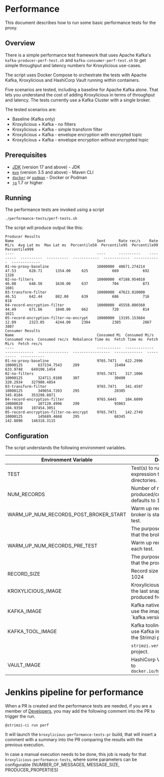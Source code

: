 # Performance

This document describes how to run some basic performance tests for the proxy.

## Overview

There is a simple performance test framework that uses Apache Kafka's `kafka-producer-perf-test.sh`
and `kafka-consumer-perf-test.sh` to get simple throughput and latency numbers for Kroxylicious use-cases.

The script uses Docker Compose to orchestrate the tests with Apache Kafka, Kroxylicious and HashiCorp Vault
running within containers.

Five scenarios are tested, including a baseline for Apache Kafka alone.  That lets you understand the cost of
adding Kroxylicious in terms of throughput and latency.    The tests currently use a Kafka Cluster with a single
broker.

The tested scenarios are:

* Baseline (Kafka only)
* Kroxylicious + Kafka - no filters
* Kroxylicious + Kafka - simple transform filter
* Kroxylicious + Kafka - envelope encryption with encrypted topic
* Kroxylicious + Kafka - envelope encryption without encrypted topic

## Prerequisites 

- [JDK](https://openjdk.org/projects/jdk/17/) (version 17 and above) - JDK
- [`mvn`](https://maven.apache.org/index.html) (version 3.5 and above) - Maven CLI
- [`docker`](https://docs.docker.com/install/) or [`podman`](https://podman.io/docs/installation) - Docker or Podman
- [`jq`](https://jqlang.github.io/) 1.7 or higher

## Running

The performance tests are invoked using a script

```shell
./performance-tests/perf-tests.sh
```

The script will produce output like this:

```shell
Producer Results
Name                                      Sent      Rate rec/s    Rate Mi/s  Avg Lat ms  Max Lat ms  Percentile50  Percentile95  Percentile99  Percentile999
----                                      ----      ----------    ---------  ----------  ----------  ------------  ------------  ------------  -------------
01-no-proxy-baseline                      10000000  48671.274214  47.53      628.71      1354.00     625           669           692           1326
02-no-filters                             10000000  47188.954010  46.08      648.50      1630.00     637           704           873           1601
03-transform-filter                       10000000  47623.810000  46.51      642.44      882.00      639           686           716           818
04-record-encryption-filter               10000000  45558.086560  44.49      671.66      1840.00     662           720           814           1621
05-record-encryption-filter-no-encrypt    10000000  13195.153684  12.89      2323.05     4244.00     2304          2385          2867          3807
Consumer Results
Name                                      Consumed Mi  Consumed Mi/s  Consumed recs  Consumed rec/s  Rebalance Time ms  Fetch Time ms  Fetch Mi/s  Fetch rec/s
----                                      -----------  -------------  -------------  --------------  -----------------  -------------  ----------  -----------
01-no-proxy-baseline                      9765.7471    622.2996       10000125       637234.7543     289                15404          633.9748    649190.1454
02-no-filters                             9765.7471    317.1006       10000125       324711.0108     307                30490          320.2934    327980.4854
03-transform-filter                       9765.7471    341.4597       10000125       349654.7203     295                28305          345.0184    353298.8871
04-record-encryption-filter               9765.6445    104.6099       10000020       107120.4996     290                93063          104.9358    107454.3051
05-record-encryption-filter-no-encrypt    9765.7471    142.2749       10000125       145689.4668     295                68345          142.8890    146318.3115
```

## Configuration

The script understands the following environment variables.

| Environment Variable                  | Description                                                                                  |
|---------------------------------------|----------------------------------------------------------------------------------------------|
| TEST                                  | Test(s) to run. This is a regular expression that matches the test directories.              |
| NUM_RECORDS                           | Number of records produced/consumed by the test, defaults to 10000000                        |
| WARM_UP_NUM_RECORDS_POST_BROKER_START | Warm up records sent after the broker is started, before the first test.                     |
|                                       | The purpose of this is to ensure that the broker is warm.                                    |
| WARM_UP_NUM_RECORDS_PRE_TEST          | Warm up records sent before each test.                                                       |
|                                       | The purpose of this is to ensure that the proxy is warm.                                     |
| RECORD_SIZE                           | Record size in bytes, defaults to 1024                                                       |
| KROXYLICIOUS_IMAGE                    | Kroxylicious image.  Defaults to the last snapshot image produced from main by CI            |
| KAFKA_IMAGE                           | Kafka native image.  Defaults to use the image that match the `kafka.version' of the project |
| KAFKA_TOOL_IMAGE                      | Kafka tooling image.  Defaults to use Kafka image published by the Strimzi project that      |
|                                       | `strimzi.version` property of the project.                                                   |
| VAULT_IMAGE                           | HashiCorp Vault image. Defaults to `docker.io/hashicorp/vault:1.15`                          |

# Jenkins pipeline for performance

When a PR is created and the performance tests are needed, if you are a member of
[Developers](https://github.com/orgs/kroxylicious/teams/developers), you may add the following comment into the PR to trigger the run.

```
@strimzi-ci run perf
```

It will launch the `kroxylicious-performance-tests-pr` build, that will insert a comment with a summary into the PR comparing the results with the previous execution.

In case a manual execution needs to be done, this job is ready for that `kroxylicious-performance-tests`, where
some parameters can be configurable (NUMBER_OF_MESSAGES, MESSAGE_SIZE, PRODUCER_PROPERTIES)
